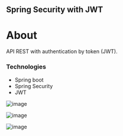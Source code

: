 ## Spring Security with JWT

# About

API REST with authentication by token (JWT).

### Technologies
- Spring boot
- Spring Security
- JWT

![image](https://github.com/wmvieira21/SpringSecurity-JWT/assets/90009567/10bef631-5308-49db-af2d-042ed6d21151)

![image](https://github.com/wmvieira21/SpringSecurity-JWT/assets/90009567/186c43e9-cf5a-4f63-88ae-d11a1b4e3f1a)

![image](https://github.com/wmvieira21/SpringSecurity-JWT/assets/90009567/eae88a68-1b08-4601-a02d-452a98c4221e)
